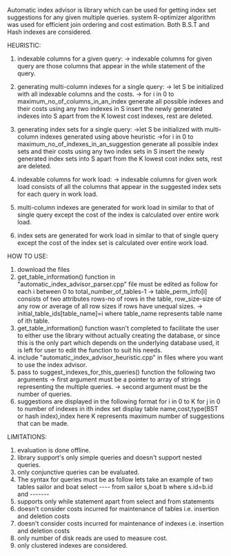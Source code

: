 Automatic index advisor is library which can be used for getting index set suggestions for any given multiple queries. system R-optimizer algorithm was used for efficient join ordering and cost estimation.
Both B.S.T and Hash indexes are considered.

HEURISTIC:
1)   indexable columns for a given query:
     -> indexable columns for given query are those columns that appear in the while statement of 
        the  query.           

2)   generating multi-column indexes for a single query:
               -> let S be initialized with all indexable columns and the costs.
               -> for i in 0 to maximum_no_of_columns_in_an_index
                       generate all possible indexes and their costs using any two indexes in S
                       insert the newly generated indexes into S
                       apart from the  K lowest cost indexes, rest are deleted.
3)   generating index sets for a single query:
               ->let S be initialized with multi-column indexes generated using above heuristic
               ->for i in 0 to maximum_no_of_indexes_in_an_suggestion
                       generate all possible index sets and their costs using any two index sets in S
                       insert the newly generated index sets into S
                       apart from the  K lowest cost index sets, rest are deleted.
4)   indexable columns for work load:
      -> indexable columns for given work load consists of all the columns that appear in the
         suggested index sets for each query in work load.
5)   multi-column indexes are generated for work load in similar to that of single query except the cost
     of the index is calculated over entire work load.
6)   index sets are generated for work load in similar to that of single query except the cost
     of the index set is calculated over entire work load. 
                        
 

HOW TO USE:
1) download the files
2) get_table_information() function in "automatic_index_advisor_parser.cpp" file must be edited as follow
   for each i between 0 to total_number_of_tables-1
     -> table_perm_info[i] consists of two attributes rows-no of rows in the table,
        row_size-size of any row or average of all row sizes if rows have unequal sizes.
     -> initial_table_ids[table_name]=i where table_name represents table name of ith table.
3) get_table_information() function wasn't completed to facilitate the user to either use the library without actually creating the database, or since this is the only part which depends on the underlying database used, it is left for user to edit the function to suit his needs.  
4) include "automatic_index_advisor_heuristic.cpp" in files where you want to use the index advisor.        
5) pass to suggest_indexes_for_this_queries() function the following two arguments
   -> first argument must be a pointer to array of strings representing the multiple queries.
   -> second argument must be the number of queries.
6) suggestions are displayed in the following format
   for i in 0 to K
     for j in 0 to number of indexes in ith index set
       display table name,cost,type(BST or hash index),index 
   here K represents maximum number of suggestions that can be made.


LIMITATIONS:

1) evaluation is done offline.
2) library support's only simple queries and doesn't support nested queries. 
3) only conjunctive queries can be evaluated.
4) The syntax for queries must be as follow
   lets take an example of two tables sailor and boat
   select ----
   from  sailor s,boat b
   where s.id=b.id and -------
5) supports only while statement apart from select and from statements
6) doesn't consider costs incurred for maintenance of tables i.e. insertion and deletion costs
7) doesn't consider costs incurred for maintenance of indexes i.e. insertion and deletion costs    
8) only number of disk reads are used to measure cost.
9) only clustered indexes are considered. 

 
